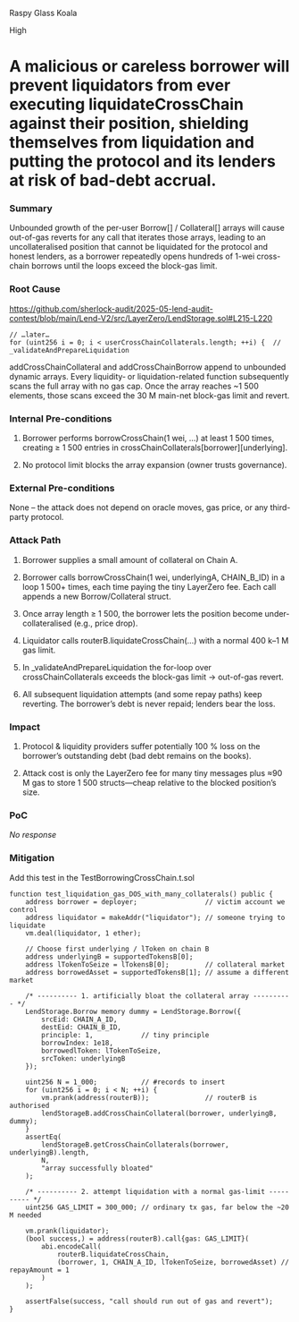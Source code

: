 Raspy Glass Koala

High

# A malicious or careless borrower will prevent liquidators from ever executing liquidateCrossChain against their position, shielding themselves from liquidation and putting the protocol and its lenders at risk of bad-debt accrual.

### Summary

Unbounded growth of the per-user Borrow[] / Collateral[] arrays will cause out-of-gas reverts for any call that iterates those arrays, leading to an uncollateralised position that cannot be liquidated for the protocol and honest lenders, as a borrower repeatedly opens hundreds of 1-wei cross-chain borrows until the loops exceed the block-gas limit.

### Root Cause

https://github.com/sherlock-audit/2025-05-lend-audit-contest/blob/main/Lend-V2/src/LayerZero/LendStorage.sol#L215-L220

```solidity
// …later…
for (uint256 i = 0; i < userCrossChainCollaterals.length; ++i) {  // _validateAndPrepareLiquidation
```
addCrossChainCollateral and addCrossChainBorrow append to unbounded
dynamic arrays. Every liquidity‐ or liquidation-related function subsequently
scans the full array with no gas cap. Once the array reaches ~1 500
elements, those scans exceed the 30 M main-net block-gas limit and revert.

### Internal Pre-conditions

1. Borrower performs borrowCrossChain(1 wei, …) at least 1 500 times, creating ≥ 1 500 entries in
crossChainCollaterals[borrower][underlying].

2. No protocol limit blocks the array expansion (owner trusts governance).

### External Pre-conditions

None – the attack does not depend on oracle moves, gas price, or any
third-party protocol.

### Attack Path

1. Borrower supplies a small amount of collateral on Chain A.

2. Borrower calls borrowCrossChain(1 wei, underlyingA, CHAIN_B_ID) in
a loop 1 500+ times, each time paying the tiny LayerZero fee.
Each call appends a new Borrow/Collateral struct.

3. Once array length ≥ 1 500, the borrower lets the position become
under-collateralised (e.g., price drop).

4. Liquidator calls routerB.liquidateCrossChain(…) with a normal
400 k–1 M gas limit.

5. In _validateAndPrepareLiquidation the for-loop over
crossChainCollaterals exceeds the block-gas limit → out-of-gas revert.

6. All subsequent liquidation attempts (and some repay paths) keep reverting.
The borrower’s debt is never repaid; lenders bear the loss.

### Impact

1. Protocol & liquidity providers suffer potentially 100 % loss on the
borrower’s outstanding debt (bad debt remains on the books).

2. Attack cost is only the LayerZero fee for many tiny messages plus ≈90 M
gas to store 1 500 structs—cheap relative to the blocked position’s size.

### PoC

_No response_

### Mitigation

Add this test in the TestBorrowingCrossChain.t.sol
```solidity
function test_liquidation_gas_DOS_with_many_collaterals() public {
    address borrower = deployer;                 // victim account we control
    address liquidator = makeAddr("liquidator"); // someone trying to liquidate
    vm.deal(liquidator, 1 ether);

    // Choose first underlying / lToken on chain B
    address underlyingB = supportedTokensB[0];
    address lTokenToSeize = lTokensB[0];         // collateral market
    address borrowedAsset = supportedTokensB[1]; // assume a different market

    /* ---------- 1. artificially bloat the collateral array ---------- */
    LendStorage.Borrow memory dummy = LendStorage.Borrow({
        srcEid: CHAIN_A_ID,
        destEid: CHAIN_B_ID,
        principle: 1,            // tiny principle
        borrowIndex: 1e18,
        borrowedlToken: lTokenToSeize,
        srcToken: underlyingB
    });

    uint256 N = 1_000;           // #records to insert
    for (uint256 i = 0; i < N; ++i) {
        vm.prank(address(routerB));              // routerB is authorised
        lendStorageB.addCrossChainCollateral(borrower, underlyingB, dummy);
    }
    assertEq(
        lendStorageB.getCrossChainCollaterals(borrower, underlyingB).length,
        N,
        "array successfully bloated"
    );

    /* ---------- 2. attempt liquidation with a normal gas-limit ---------- */
    uint256 GAS_LIMIT = 300_000; // ordinary tx gas, far below the ~20 M needed

    vm.prank(liquidator);
    (bool success,) = address(routerB).call{gas: GAS_LIMIT}(
        abi.encodeCall(
            routerB.liquidateCrossChain,
            (borrower, 1, CHAIN_A_ID, lTokenToSeize, borrowedAsset) // repayAmount = 1
        )
    );

    assertFalse(success, "call should run out of gas and revert");
}
```